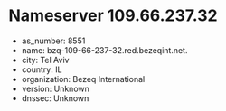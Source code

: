 # Nameserver 109.66.237.32

* as_number: 8551
* name: bzq-109-66-237-32.red.bezeqint.net.
* city: Tel Aviv
* country: IL
* organization: Bezeq International
* version: Unknown
* dnssec: Unknown
